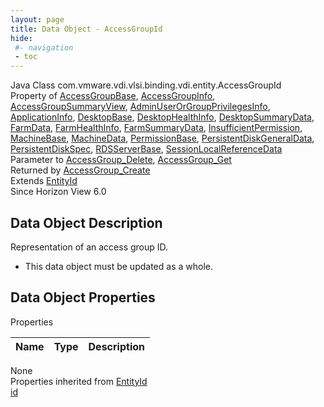 ```yaml
---
layout: page
title: Data Object - AccessGroupId
hide:
 #- navigation
 - toc
---
```


  
 
  



Java Class
    com.vmware.vdi.vlsi.binding.vdi.entity.AccessGroupId  
Property of
     [AccessGroupBase](vdi.users.AccessGroup.AccessGroupBase.md#field_detail), [AccessGroupInfo](vdi.users.AccessGroup.AccessGroupInfo.md#field_detail), [AccessGroupSummaryView](vdi.users.AccessGroup.AccessGroupSummaryView.md#field_detail), [AdminUserOrGroupPrivilegesInfo](vdi.users.AdminUserOrGroup.AdminUserOrGroupPrivilegesInfo.md#field_detail), [ApplicationInfo](vdi.resources.Application.ApplicationInfo.md#field_detail), [DesktopBase](vdi.resources.Desktop.DesktopBase.md#field_detail), [DesktopHealthInfo](vdi.health.DesktopHealth.DesktopHealthInfo.md#field_detail), [DesktopSummaryData](vdi.resources.Desktop.DesktopSummaryData.md#field_detail), [FarmData](vdi.resources.Farm.FarmData.md#field_detail), [FarmHealthInfo](vdi.health.FarmHealth.FarmHealthInfo.md#field_detail), [FarmSummaryData](vdi.resources.Farm.FarmSummaryData.md#field_detail), [InsufficientPermission](vdi.fault.InsufficientPermission.md#field_detail), [MachineBase](vdi.resources.Machine.MachineBase.md#field_detail), [MachineData](vdi.resources.Machine.MachineData.md#field_detail), [PermissionBase](vdi.users.Permission.PermissionBase.md#field_detail), [PersistentDiskGeneralData](vdi.resources.PersistentDisk.PersistentDiskGeneralData.md#field_detail), [PersistentDiskSpec](vdi.resources.PersistentDisk.PersistentDiskSpec.md#field_detail), [RDSServerBase](vdi.resources.RDSServer.RDSServerBase.md#field_detail), [SessionLocalReferenceData](vdi.users.Session.SessionLocalReferenceData.md#field_detail)  
Parameter to
     [AccessGroup_Delete](vdi.users.AccessGroup.md#delete), [AccessGroup_Get](vdi.users.AccessGroup.md#get)  
Returned by
     [AccessGroup_Create](vdi.users.AccessGroup.md#create)  
Extends
     [EntityId](vdi.EntityId.md)  
Since 
    Horizon View 6.0

## Data Object Description 

Representation of an access group ID. 

  * This data object must be updated as a whole.



## Data Object Properties

Properties

Name |  Type |  Description   
---|---|---  
None  
Properties inherited from [EntityId](vdi.EntityId.md)  
[id](vdi.EntityId.md#id)  
  
  

  
  

